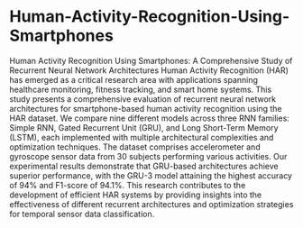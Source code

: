 # Human-Activity-Recognition-Using-Smartphones
Human Activity Recognition Using Smartphones: A Comprehensive Study of Recurrent Neural Network Architectures
Human Activity Recognition (HAR) has emerged as a critical research area with applications spanning healthcare monitoring, fitness tracking, and smart home systems. This study presents a comprehensive evaluation of recurrent neural network architectures for smartphone-based human activity recognition using the HAR dataset. We compare nine different models across three RNN families: Simple RNN, Gated Recurrent Unit (GRU), and Long Short-Term Memory (LSTM), each implemented with multiple architectural complexities and optimization techniques. The dataset comprises accelerometer and gyroscope sensor data from 30 subjects performing various activities. Our experimental results demonstrate that GRU-based architectures achieve superior performance, with the GRU-3 model attaining the highest accuracy of 94% and F1-score of 94.1%. This research contributes to the development of efficient HAR systems by providing insights into the effectiveness of different recurrent architectures and optimization strategies for temporal sensor data classification.
